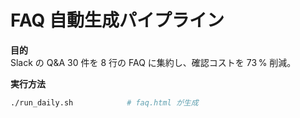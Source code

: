 # FAQ 自動生成パイプライン

**目的**  
Slack の Q&A 30 件を 8 行の FAQ に集約し、確認コストを 73 % 削減。

**実行方法**  
```bash
./run_daily.sh            # faq.html が生成
```
